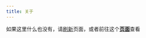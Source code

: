 ```yaml
---
title: 关于
---
```

<span id="message"></span>
<div id="readme">如果这里什么也没有，请<a href="javascript:location.reload();">刷新</a>页面，或者前往这个<a href="https://wherewhere.github.io/wherewhere"><b>页面</b></a>查看</div>
<script src="https://cdn.jsdelivr.net/npm/marked/marked.min.js"></script>
<script>
  function decodeBase64(base64) {
    const text = atob(base64);
    const length = text.length;
    const bytes = new Uint8Array(length);
    for (let i = 0; i < length; i++) {
      bytes[i] = text.charCodeAt(i);
    }
    const decoder = new TextDecoder();
    return decoder.decode(bytes);
  }
  async function loadReadme() {
    try {
      const message = document.getElementById("message");
      message.textContent = "正在从 GitHub 拉取信息，请坐和放宽";
      const response = await fetch("https://api.github.com/repos/wherewhere/wherewhere/readme");
      if (response.ok) {
        message.textContent = "拉取成功，正在解析";
        const json = await response.json();
        const content = json.content;
        if (content != "") {
          document.getElementById("readme").innerHTML = marked.parse(decodeBase64(content));
          message.remove();
          return;
        }
      }
    }
    catch {
    }
    message.textContent = "拉取失败，即将跳转到 GitHub 页面";
    location.href = "https://wherewhere.github.io/wherewhere"
  }
  loadReadme();
</script>
